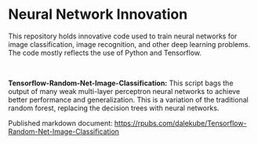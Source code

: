 # Neural Network Innovation

This repository holds innovative code used to train neural networks for image classification, image recognition, and other deep learning problems. The code mostly reflects the use of Python and Tensorflow.

<br/>


**Tensorflow-Random-Net-Image-Classification:** This script bags the output of many weak multi-layer perceptron neural networks to achieve better performance and generalization. This is a variation of the traditional random forest, replacing the decision trees with neural networks.

Published markdown document: https://rpubs.com/dalekube/Tensorflow-Random-Net-Image-Classification
